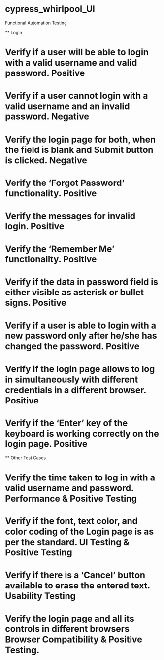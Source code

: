 # cypress_whirlpool_UI
Functional Automation Testing 

** LogIn
# Verify if a user will be able to login with a valid username and valid password.	Positive
# Verify if a user cannot login with a valid username and an invalid password.	Negative
# Verify the login page for both, when the field is blank and Submit button is clicked.	Negative
# Verify the ‘Forgot Password’ functionality.	Positive
# Verify the messages for invalid login.	Positive
# Verify the ‘Remember Me’ functionality.	Positive
# Verify if the data in password field is either visible as asterisk or bullet signs.	Positive
# Verify if a user is able to login with a new password only after he/she has changed the password.	Positive
# Verify if the login page allows to log in simultaneously with different credentials in a different browser.	Positive
# Verify if the ‘Enter’ key of the keyboard is working correctly on the login page.	Positive
** Other Test Cases
# Verify the time taken to log in with a valid username and password.	Performance & Positive Testing
# Verify if the font, text color, and color coding of the Login page is as per the standard.	UI Testing & Positive Testing
# Verify if there is a ‘Cancel’ button available to erase the entered text.	Usability Testing
# Verify the login page and all its controls in different browsers	Browser Compatibility & Positive Testing.
